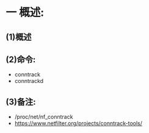 # 一 概述:
## (1)概述

## (2)命令:
- conntrack
- conntrackd

## (3)备注:
- /proc/net/nf_conntrack
- https://www.netfilter.org/projects/conntrack-tools/
